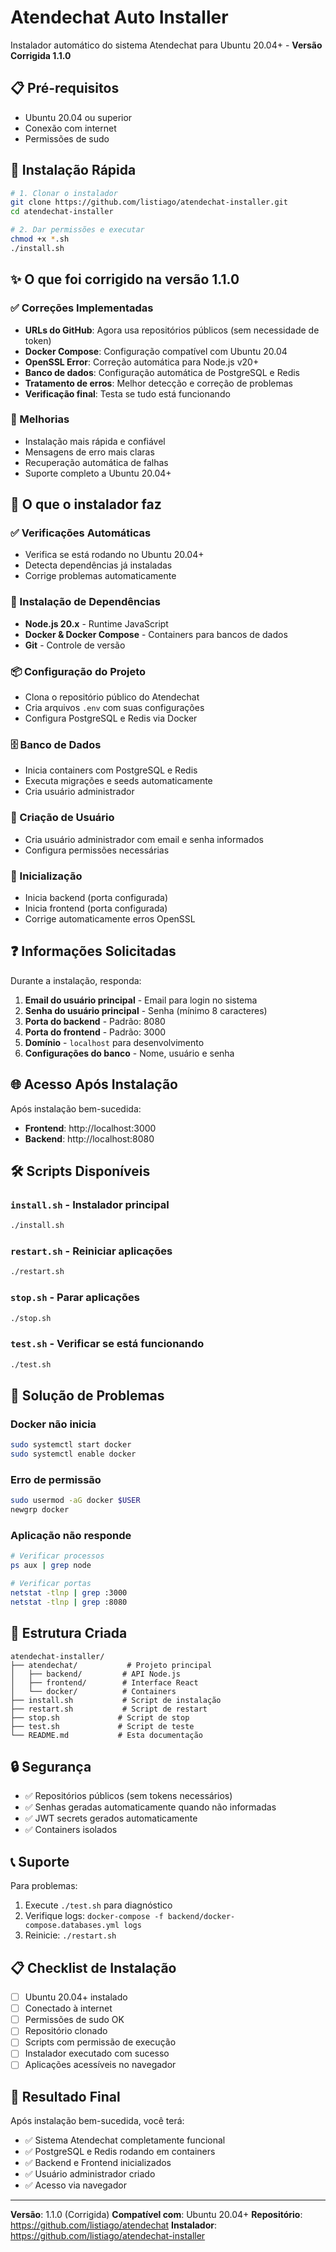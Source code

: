 # Atendechat Auto Installer

Instalador automático do sistema Atendechat para Ubuntu 20.04+ - **Versão Corrigida 1.1.0**

## 📋 Pré-requisitos

- Ubuntu 20.04 ou superior
- Conexão com internet
- Permissões de sudo

## 🚀 Instalação Rápida

```bash
# 1. Clonar o instalador
git clone https://github.com/listiago/atendechat-installer.git
cd atendechat-installer

# 2. Dar permissões e executar
chmod +x *.sh
./install.sh
```

## ✨ O que foi corrigido na versão 1.1.0

### ✅ Correções Implementadas
- **URLs do GitHub**: Agora usa repositórios públicos (sem necessidade de token)
- **Docker Compose**: Configuração compatível com Ubuntu 20.04
- **OpenSSL Error**: Correção automática para Node.js v20+
- **Banco de dados**: Configuração automática de PostgreSQL e Redis
- **Tratamento de erros**: Melhor detecção e correção de problemas
- **Verificação final**: Testa se tudo está funcionando

### 🔧 Melhorias
- Instalação mais rápida e confiável
- Mensagens de erro mais claras
- Recuperação automática de falhas
- Suporte completo a Ubuntu 20.04+

## 📝 O que o instalador faz

### ✅ Verificações Automáticas
- Verifica se está rodando no Ubuntu 20.04+
- Detecta dependências já instaladas
- Corrige problemas automaticamente

### 🔧 Instalação de Dependências
- **Node.js 20.x** - Runtime JavaScript
- **Docker & Docker Compose** - Containers para bancos de dados
- **Git** - Controle de versão

### 📦 Configuração do Projeto
- Clona o repositório público do Atendechat
- Cria arquivos `.env` com suas configurações
- Configura PostgreSQL e Redis via Docker

### 🗄️ Banco de Dados
- Inicia containers com PostgreSQL e Redis
- Executa migrações e seeds automaticamente
- Cria usuário administrador

### 👤 Criação de Usuário
- Cria usuário administrador com email e senha informados
- Configura permissões necessárias

### 🚀 Inicialização
- Inicia backend (porta configurada)
- Inicia frontend (porta configurada)
- Corrige automaticamente erros OpenSSL

## ❓ Informações Solicitadas

Durante a instalação, responda:

1. **Email do usuário principal** - Email para login no sistema
2. **Senha do usuário principal** - Senha (mínimo 8 caracteres)
3. **Porta do backend** - Padrão: 8080
4. **Porta do frontend** - Padrão: 3000
5. **Domínio** - `localhost` para desenvolvimento
6. **Configurações do banco** - Nome, usuário e senha

## 🌐 Acesso Após Instalação

Após instalação bem-sucedida:
- **Frontend**: http://localhost:3000
- **Backend**: http://localhost:8080

## 🛠️ Scripts Disponíveis

### `install.sh` - Instalador principal
```bash
./install.sh
```

### `restart.sh` - Reiniciar aplicações
```bash
./restart.sh
```

### `stop.sh` - Parar aplicações
```bash
./stop.sh
```

### `test.sh` - Verificar se está funcionando
```bash
./test.sh
```

## 🔧 Solução de Problemas

### Docker não inicia
```bash
sudo systemctl start docker
sudo systemctl enable docker
```

### Erro de permissão
```bash
sudo usermod -aG docker $USER
newgrp docker
```

### Aplicação não responde
```bash
# Verificar processos
ps aux | grep node

# Verificar portas
netstat -tlnp | grep :3000
netstat -tlnp | grep :8080
```

## 📁 Estrutura Criada

```
atendechat-installer/
├── atendechat/           # Projeto principal
│   ├── backend/         # API Node.js
│   ├── frontend/        # Interface React
│   └── docker/          # Containers
├── install.sh           # Script de instalação
├── restart.sh           # Script de restart
├── stop.sh             # Script de stop
├── test.sh             # Script de teste
└── README.md           # Esta documentação
```

## 🔒 Segurança

- ✅ Repositórios públicos (sem tokens necessários)
- ✅ Senhas geradas automaticamente quando não informadas
- ✅ JWT secrets gerados automaticamente
- ✅ Containers isolados

## 📞 Suporte

Para problemas:

1. Execute `./test.sh` para diagnóstico
2. Verifique logs: `docker-compose -f backend/docker-compose.databases.yml logs`
3. Reinicie: `./restart.sh`

## 📋 Checklist de Instalação

- [ ] Ubuntu 20.04+ instalado
- [ ] Conectado à internet
- [ ] Permissões de sudo OK
- [ ] Repositório clonado
- [ ] Scripts com permissão de execução
- [ ] Instalador executado com sucesso
- [ ] Aplicações acessíveis no navegador

## 🎉 Resultado Final

Após instalação bem-sucedida, você terá:
- ✅ Sistema Atendechat completamente funcional
- ✅ PostgreSQL e Redis rodando em containers
- ✅ Backend e Frontend inicializados
- ✅ Usuário administrador criado
- ✅ Acesso via navegador

---

**Versão**: 1.1.0 (Corrigida)
**Compatível com**: Ubuntu 20.04+
**Repositório**: https://github.com/listiago/atendechat
**Instalador**: https://github.com/listiago/atendechat-installer
